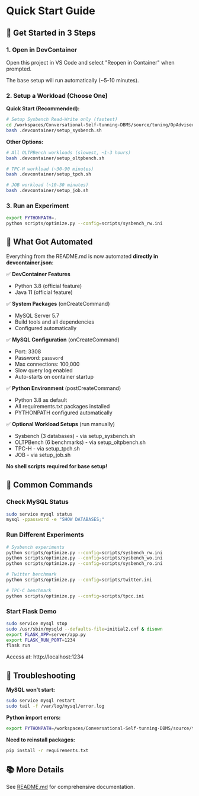 # Quick Start Guide

## 🚀 Get Started in 3 Steps

### 1. Open in DevContainer
Open this project in VS Code and select "Reopen in Container" when prompted.

The base setup will run automatically (~5-10 minutes).

### 2. Setup a Workload (Choose One)

**Quick Start (Recommended):**
```bash
# Setup Sysbench Read-Write only (fastest)
cd /workspaces/Conversational-Self-tunning-DBMS/source/tuning/OpAdviserPrivate
bash .devcontainer/setup_sysbench.sh
```

**Other Options:**
```bash
# All OLTPBench workloads (slowest, ~1-3 hours)
bash .devcontainer/setup_oltpbench.sh

# TPC-H workload (~30-90 minutes)
bash .devcontainer/setup_tpch.sh

# JOB workload (~10-30 minutes)
bash .devcontainer/setup_job.sh
```

### 3. Run an Experiment
```bash
export PYTHONPATH=.
python scripts/optimize.py --config=scripts/sysbench_rw.ini
```

## 📝 What Got Automated

Everything from the README.md is now automated **directly in devcontainer.json**:

✅ **DevContainer Features**
- Python 3.8 (official feature)
- Java 11 (official feature)

✅ **System Packages** (onCreateCommand)
- MySQL Server 5.7
- Build tools and all dependencies
- Configured automatically

✅ **MySQL Configuration** (onCreateCommand)
- Port: 3308
- Password: `password`
- Max connections: 100,000
- Slow query log enabled
- Auto-starts on container startup

✅ **Python Environment** (postCreateCommand)
- Python 3.8 as default
- All requirements.txt packages installed
- PYTHONPATH configured automatically

✅ **Optional Workload Setups** (run manually)
- Sysbench (3 databases) - via setup_sysbench.sh
- OLTPBench (6 benchmarks) - via setup_oltpbench.sh
- TPC-H - via setup_tpch.sh
- JOB - via setup_job.sh

**No shell scripts required for base setup!**

## 🎯 Common Commands

### Check MySQL Status
```bash
sudo service mysql status
mysql -ppassword -e "SHOW DATABASES;"
```

### Run Different Experiments
```bash
# Sysbench experiments
python scripts/optimize.py --config=scripts/sysbench_rw.ini
python scripts/optimize.py --config=scripts/sysbench_wo.ini
python scripts/optimize.py --config=scripts/sysbench_ro.ini

# Twitter benchmark
python scripts/optimize.py --config=scripts/twitter.ini

# TPC-C benchmark
python scripts/optimize.py --config=scripts/tpcc.ini
```

### Start Flask Demo
```bash
sudo service mysql stop
sudo /usr/sbin/mysqld --defaults-file=initial2.cnf & disown
export FLASK_APP=server/app.py
export FLASK_RUN_PORT=1234
flask run
```
Access at: http://localhost:1234

## 🔧 Troubleshooting

**MySQL won't start:**
```bash
sudo service mysql restart
sudo tail -f /var/log/mysql/error.log
```

**Python import errors:**
```bash
export PYTHONPATH=/workspaces/Conversational-Self-tunning-DBMS/source/tuning/OpAdviserPrivate
```

**Need to reinstall packages:**
```bash
pip install -r requirements.txt
```

## 📚 More Details

See [README.md](.devcontainer/README.md) for comprehensive documentation.

